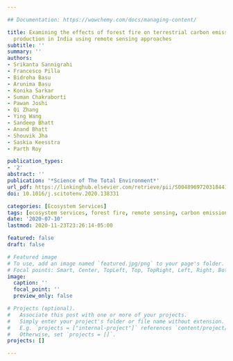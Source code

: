 ```yaml
---

## Documentation: https://wowchemy.com/docs/managing-content/

title: Examining the effects of forest fire on terrestrial carbon emission and ecosystem
  production in India using remote sensing approaches
subtitle: ''
summary: ''
authors:
- Srikanta Sannigrahi
- Francesco Pilla
- Bidroha Basu
- Arunima Basu
- Konika Sarkar
- Suman Chakraborti
- Pawan Joshi
- Qi Zhang
- Ying Wang
- Sandeep Bhatt
- Anand Bhatt
- Shouvik Jha
- Saskia Keesstra
- Parth Roy

publication_types:
- '2'
abstract: ''
publication: '*Science of The Total Environment*'
url_pdf: https://linkinghub.elsevier.com/retrieve/pii/S0048969720318441
doi: 10.1016/j.scitotenv.2020.138331

categories: [Ecosystem Services]
tags: [ecosystem services, forest fire, remote sensing, carbon emission]
date: '2020-07-10'
lastmod: 2020-11-23T23:26:14-05:00

featured: false
draft: false

# Featured image
# To use, add an image named `featured.jpg/png` to your page's folder.
# Focal points: Smart, Center, TopLeft, Top, TopRight, Left, Right, BottomLeft, Bottom, BottomRight.
image:
  caption: ''
  focal_point: ''
  preview_only: false

# Projects (optional).
#   Associate this post with one or more of your projects.
#   Simply enter your project's folder or file name without extension.
#   E.g. `projects = ["internal-project"]` references `content/project/deep-learning/index.md`.
#   Otherwise, set `projects = []`.
projects: []

---
```

